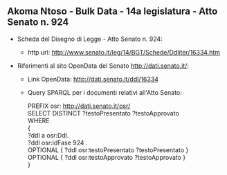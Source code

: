 ## Akoma Ntoso - Bulk Data - 14a legislatura - Atto Senato n. 924 ##

* Scheda del Disegno di Legge - Atto Senato n. 924:
	* http url: http://www.senato.it/leg/14/BGT/Schede/Ddliter/16334.htm

* Riferimenti al sito OpenData del Senato http://dati.senato.it/:
	* Link OpenData: http://dati.senato.it/ddl/16334
	* Query SPARQL per i documenti relativi all'Atto Senato:

        PREFIX osr: <http://dati.senato.it/osr/>  
		SELECT DISTINCT ?testoPresentato ?testoApprovato  
		WHERE  
		{  
		    ?ddl a osr:Ddl.  
		    ?ddl osr:idFase 924 .  
		    OPTIONAL { ?ddl osr:testoPresentato ?testoPresentato }  
		    OPTIONAL { ?ddl osr:testoApprovato ?testoApprovato }  
		}
		